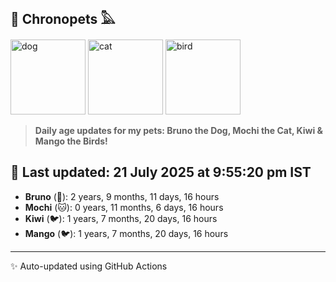 ## 🐾 Chronopets 𓅓

<img src="https://media.giphy.com/media/3oriO0OEd9QIDdllqo/giphy.gif" width="120" height="120" alt="dog"> <img src="https://media.giphy.com/media/OmK8lulOMQ9XO/giphy.gif" width="120" height="120" alt="cat"> <img src="https://media.giphy.com/media/1dMNq7sH2v5i/giphy.gif" width="120" height="120" alt="bird"> 

> **Daily age updates for my pets: Bruno the Dog, Mochi the Cat, Kiwi & Mango the Birds!**

## 📅 Last updated: 21 July 2025 at 9:55:20 pm IST

- **Bruno** (🐶): 2 years, 9 months, 11 days, 16 hours
- **Mochi** (🐱): 0 years, 11 months, 6 days, 16 hours
- **Kiwi** (🐦): 1 years, 7 months, 20 days, 16 hours
- **Mango** (🐦): 1 years, 7 months, 20 days, 16 hours

---
✨ Auto-updated using GitHub Actions
